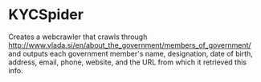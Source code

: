 # KYCSpider
Creates a webcrawler that crawls through http://www.vlada.si/en/about_the_government/members_of_government/ and outputs each government member's name, designation, date of birth, address, email, phone, website, and the URL from which it retrieved this info.
